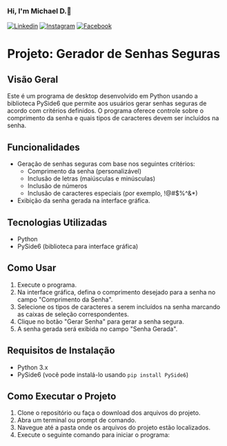 ### Hi, I'm Michael D.🤙

[![Linkedin](https://img.shields.io/badge/LinkedIn-0077B5?style=for-the-badge&logo=linkedin&logoColor=white)](https://www.linkedin.com/in/michael-douglas-640a11180/)
[![Instagram](https://img.shields.io/badge/Instagram-E4405F?style=for-the-badge&logo=instagram&logoColor=white)](https://www.instagram.com/michael.douglaspdl/)
[![Facebook](https://img.shields.io/badge/Facebook-1877F2?style=for-the-badge&logo=facebook&logoColor=white)](https://web.facebook.com/MikeeD.Cloud9/)


# Projeto: Gerador de Senhas Seguras

## Visão Geral
Este é um programa de desktop desenvolvido em Python usando a biblioteca PySide6 que permite aos usuários gerar senhas seguras de acordo com critérios definidos. O programa oferece controle sobre o comprimento da senha e quais tipos de caracteres devem ser incluídos na senha.

## Funcionalidades
- Geração de senhas seguras com base nos seguintes critérios:
  - Comprimento da senha (personalizável)
  - Inclusão de letras (maiúsculas e minúsculas)
  - Inclusão de números
  - Inclusão de caracteres especiais (por exemplo, !@#$%^&*)
- Exibição da senha gerada na interface gráfica.

## Tecnologias Utilizadas
- Python
- PySide6 (biblioteca para interface gráfica)

## Como Usar
1. Execute o programa.
2. Na interface gráfica, defina o comprimento desejado para a senha no campo "Comprimento da Senha".
3. Selecione os tipos de caracteres a serem incluídos na senha marcando as caixas de seleção correspondentes.
4. Clique no botão "Gerar Senha" para gerar a senha segura.
5. A senha gerada será exibida no campo "Senha Gerada".

## Requisitos de Instalação
- Python 3.x
- PySide6 (você pode instalá-lo usando `pip install PySide6`)

## Como Executar o Projeto
1. Clone o repositório ou faça o download dos arquivos do projeto.
2. Abra um terminal ou prompt de comando.
3. Navegue até a pasta onde os arquivos do projeto estão localizados.
4. Execute o seguinte comando para iniciar o programa:
